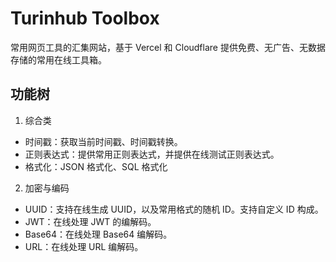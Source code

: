 # Turinhub Toolbox

常用网页工具的汇集网站，基于 Vercel 和 Cloudflare 提供免费、无广告、无数据存储的常用在线工具箱。

## 功能树

1. 综合类
- 时间戳：获取当前时间戳、时间戳转换。
- 正则表达式：提供常用正则表达式，并提供在线测试正则表达式。
- 格式化：JSON 格式化、SQL 格式化

2. 加密与编码
- UUID：支持在线生成 UUID，以及常用格式的随机 ID。支持自定义 ID 构成。
- JWT：在线处理 JWT 的编解码。
- Base64：在线处理 Base64 编解码。
- URL：在线处理 URL 编解码。
